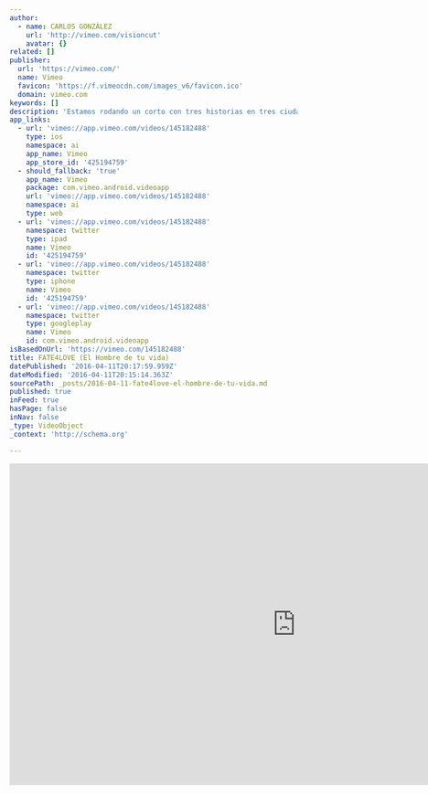 ```yaml
---
author:
  - name: CARLOS GONZÁLEZ
    url: 'http://vimeo.com/visioncut'
    avatar: {}
related: []
publisher:
  url: 'https://vimeo.com/'
  name: Vimeo
  favicon: 'https://f.vimeocdn.com/images_v6/favicon.ico'
  domain: vimeo.com
keywords: []
description: 'Estamos rodando un corto con tres historias en tres ciudades: Habana, Madrid y Manhattan, y es en esta última donde conocemos a Marta, interpretada por Soraya Padrao, y con ella pasaremos de conocer el destino irremediable, a el tomar la responsabilidad de ser feliz.'
app_links:
  - url: 'vimeo://app.vimeo.com/videos/145182488'
    type: ios
    namespace: ai
    app_name: Vimeo
    app_store_id: '425194759'
  - should_fallback: 'true'
    app_name: Vimeo
    package: com.vimeo.android.videoapp
    url: 'vimeo://app.vimeo.com/videos/145182488'
    namespace: ai
    type: web
  - url: 'vimeo://app.vimeo.com/videos/145182488'
    namespace: twitter
    type: ipad
    name: Vimeo
    id: '425194759'
  - url: 'vimeo://app.vimeo.com/videos/145182488'
    namespace: twitter
    type: iphone
    name: Vimeo
    id: '425194759'
  - url: 'vimeo://app.vimeo.com/videos/145182488'
    namespace: twitter
    type: googleplay
    name: Vimeo
    id: com.vimeo.android.videoapp
isBasedOnUrl: 'https://vimeo.com/145182488'
title: FATE4LOVE (El Hombre de tu vida)
datePublished: '2016-04-11T20:17:59.959Z'
dateModified: '2016-04-11T20:15:14.363Z'
sourcePath: _posts/2016-04-11-fate4love-el-hombre-de-tu-vida.md
published: true
inFeed: true
hasPage: false
inNav: false
_type: VideoObject
_context: 'http://schema.org'

---
```

<iframe src="https://cdn.embedly.com/widgets/media.html?src=https%3A%2F%2Fplayer.vimeo.com%2Fvideo%2F145182488&amp;url=https%3A%2F%2Fvimeo.com%2F145182488&amp;image=http%3A%2F%2Fi.vimeocdn.com%2Fvideo%2F543217031_1280.jpg&amp;key=b7d04c9b404c499eba89ee7072e1c4f7&amp;type=text%2Fhtml&amp;schema=vimeo" width="1000" height="563" scrolling="no" frameborder="0" allowfullscreen="allowfullscreen" style=""></iframe>